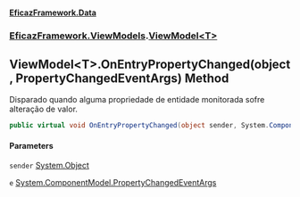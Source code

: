 #### [EficazFramework.Data](EficazFrameworkData.md 'EficazFramework Data')
### [EficazFramework.ViewModels](EficazFrameworkData.md#EficazFramework_ViewModels 'EficazFramework.ViewModels').[ViewModel&lt;T&gt;](ViewModel_T_.md 'EficazFramework.ViewModels.ViewModel&lt;T&gt;')
## ViewModel&lt;T&gt;.OnEntryPropertyChanged(object, PropertyChangedEventArgs) Method
Disparado quando alguma propriedade de entidade monitorada sofre alteração de valor.  
```csharp
public virtual void OnEntryPropertyChanged(object sender, System.ComponentModel.PropertyChangedEventArgs e);
```
#### Parameters
<a name='EficazFramework_ViewModels_ViewModel_T__OnEntryPropertyChanged(object_System_ComponentModel_PropertyChangedEventArgs)_sender'></a>
`sender` [System.Object](https://docs.microsoft.com/en-us/dotnet/api/System.Object 'System.Object')  
  
<a name='EficazFramework_ViewModels_ViewModel_T__OnEntryPropertyChanged(object_System_ComponentModel_PropertyChangedEventArgs)_e'></a>
`e` [System.ComponentModel.PropertyChangedEventArgs](https://docs.microsoft.com/en-us/dotnet/api/System.ComponentModel.PropertyChangedEventArgs 'System.ComponentModel.PropertyChangedEventArgs')  
  

